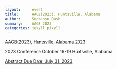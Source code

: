 ```yaml
---
layout:     event
title:      AAGB(2023), Huntsville, Alabama
author:     Sudhansu Dash
summary:    AAGB 2023
categories: jekyll pixyll
---
```


[AAGB(2023), Huntsville, Alabama 2023](https://www.hudsonalpha.org/aagb/)

2023 Conference
October 16-19
Huntsville, Alabama


[Abstract Due Date:  July 31, 2023](https://www.hudsonalpha.org/aagb/abstracts/)

